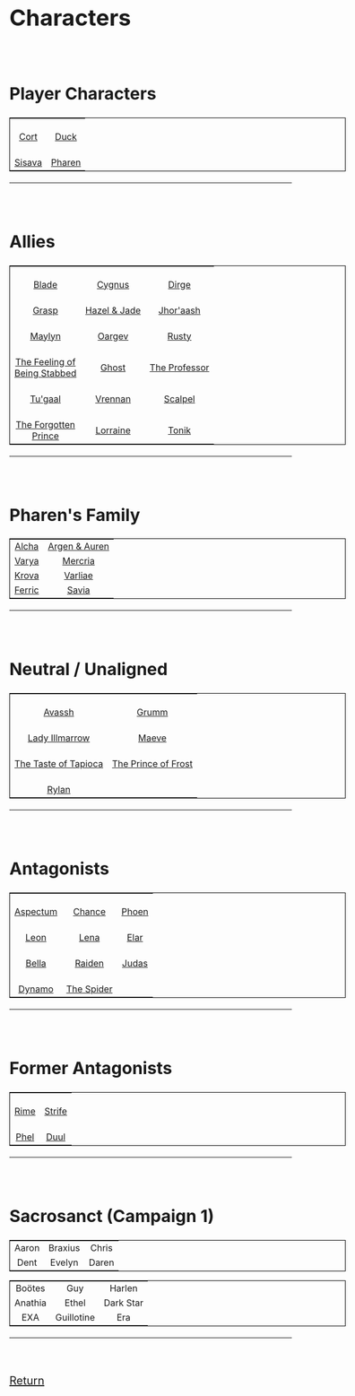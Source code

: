 <link rel="stylesheet" href="https://cdn.jsdelivr.net/npm/rpg-awesome@latest/css/rpg-awesome.min.css">
<link rel="stylesheet" href="https://cdn.jsdelivr.net/npm/remixicon@4.5.0/fonts/remixicon.min.css"> 
<font style="font-size:0px">
<style>
table {
  border: 1px solid black;
  table-layout: fixed;
  width: 600px;
}

th,
td {
  border: 1px solid black;
  width: 100px;
  overflow: hidden;
}
</style>
</font>
<span style="font-size: 20px;">
# Characters
<br>

## Player Characters

|                                                              |                                                                  |
| :--------------------------------------------------:|:----------------------------------------------: |
| [<i class="ra ra-super-mushroom ra-3x"></i><br>Cort](-Player/Cort.md) |  [<i class="ri-music-2-line ra-2x"></i><br>Duck](-Player/Duck.md)      |
| [<i class="ra ra-snake ra-3x"></i><br>Sisava](-Player/Sisava.md)       | [<i class="ra ra-lightning-bolt ra-3x"></i><br>Pharen](-Player/Pharen.md)  |

<hr><br>

## Allies


|          |    |            |
| :----------------------------: | :--------------: | :------------------------------: |
| [<i class="ra ra-sword ra-3x"></i><br>Blade](Blade.md)                                         | [<i class="ra ra-crystal-ball ra-3x"></i><br>Cygnus](Cygnus.md)  | [<i class="ra ra-book ra-3x"></i><br>Dirge](Dirge.md)            |
| [<i class="ri-hand ra-2x"></i><br>Grasp](Grasp.md)                                                             | [<i class="ra ra-two-hearts ra-3x"></i><br>Hazel & Jade](Hazel-and-Jade.md)  | [<i class="ra ra-rifle ra-3x"></i><br>Jhor'aash](Jhor'aash.md)      |
| [<i class="ra ra-candle ra-3x"></i><br>Maylyn](Maylyn.md)                                                      | [<i class="ra ra-crowned-heart ra-3x"></i><br>Oargev](Oargev.md)                     | [<i class="ra ra-tentacle ra-3x"></i> <br>Rusty](Rusty.md)                  |
| [<i class="ri-triangle-line ra-2x"></i><br>The Feeling of <br>Being Stabbed](The-Feeling-of-Being-Stabbed.md)  | [<i class="ri-glasses-line ra-3x"></i><br>Ghost](Ghost.md)            | [<i class="ri-home-9-line ra-3x"></i><br>The Professor](The-Professor.md)
| [<i class="ri-eth-line ra-2x"></i><br>Tu'gaal](Tu'gaal.md)                                                     | [<i class="ra ra-fire ra-3x"></i><br>Vrennan](Vrennan.md)                    | [<i class="ri-syringe-line ra-2x"></i><br>Scalpel](Scalpel.md)              |
| [<i class="ra ra-arcane-mask ra-2x"></i><br>The Forgotten<br>Prince](The-Forgotten-Prince.md)                 | [<i class="ra ra-feather-wing ra-3x"></i><br>Lorraine](Lorraine.md)          | [<i class="ri-settings-4-line ra-2x"></i><br>Tonik](Tonik.md)               |
<hr><br>

## Pharen's Family


|                                                                           |                                                                                           |
| :-------------------------------------------------------------------------: | :-----------------------------------------------------------------------------------------: |
| [Alcha](-Pharen-Family/Alcha.md)   | [Argen & Auren](-Pharen-Family/Argen-and-Auren.md)  |
| [Varya](-Pharen-Family/Varya.md)    | [Mercria](-Pharen-Family/Mercria.md)        |
| [Krova](-Pharen-Family/Krova.md)    | [Varliae](-Pharen-Family/Varliae.md)                |
| [Ferric](-Pharen-Family/Ferric.md)  | [Savia](-Pharen-Family/Savia.md)               |
<hr><br>

## Neutral / Unaligned


|                                                                                      |                                                                                  |
| :------------------------------------------------------------------------------------: | :--------------------------------------------------------------------------------: |
| [<i class="ra ra-dead-tree ra-3x"></i><br>Avassh](Avassh.md)                                   | [<i class="ri-candle-line ra-2x"></i><br>Grumm](Grumm.md)                                  |
| [<i class="ra ra-death-skull ra-3x"></i><br>Lady Illmarrow](-Pharen-Family/Lady-Illmarrow.md)  | [<i class="ri-home-smile-line ra-2x"></i> <br>Maeve](Maeve.md)                         |
| [<i class="ri-cup-line ra-2x"></i><br>The Taste of Tapioca](The-Taste-of-Tapioca.md)           | [<i class="ra ra-frost-emblem ra-3x"></i><br>The Prince of Frost](The-Prince-of-Frost.md)  |
| [<i class="ri-eye-off-line ra-2x"></i><br>Rylan](Rylan.md)                                     |                                                                                  |
<hr><br>

## Antagonists


|                                                            |                                                          |                                                          |
| :----------------------------------------------------------: | :--------------------------------------------------------: | :--------------------------------------------------------: |
| [<i class="ra ra-bleeding-eye ra-3x"></i><br>Aspectum](Aspectum.md)  | [<i class="ra ra-hearts-card ra-3x"></i><br>Chance](Chance.md)     | [<i class="ra ra-feathered-wing ra-3x"></i><br>Phoen](Phoen.md)    |
| [<i class="ra ra-lightning-sword ra-3x"></i><br>Leon](Leon.md)       | [<i class="ra ra-venomous-snake ra-3x"></i><br>Lena](Lena.md)      | [<i class="ra ra-sun ra-3x"></i><br>Elar](Elar.md)    |
| [<i class="ri-eye-line ra-2x"></i><br>Bella](Bella.md)               | [<i class="ra ra-lightning-trio ra-3x"></i><br>Raiden](Raiden.md)  | [<i class="ra ra-torch ra-3x"></i><br>Judas](Judas.md)  |
| [<i class="ri-shield-cross-line ra-2x"></i><br>Dynamo](Dynamo.md)    | [<i class="ra ra-spider-face ra-3x"></i><br>The Spider](The-Spider.md)                                                          |                                                          |
<hr><br>

## Former Antagonists


|                                                        |                                                            |
| :------------------------------------------------------: | :---------------------------------------------------------: |
| [<i class="ri-snowflake-line ra-2x"></i><br>Rime](Rime.md)  | [<i class="ra ra-hood ra-3x"></i><br>Strife](Strife.md)  |
| [<i class="ra ra-bowie-knife ra-3x"></i><br>Phel](Phel.md)  | [<i class="ra ra-crown ra-3x"></i><br>Duul](Duul.md)      |
<hr><br>

## Sacrosanct (Campaign 1)


|         |         |        |
| :-----: | :-----: | :-----: |
| Aaron   | Braxius | Chris  |
| Dent    | Evelyn  | Daren  |

|         |         |        |
| :-----: | :-----: | :-----: |
| Boötes  | Guy     | Harlen |
| Anathia | Ethel  | Dark Star |
| EXA | Guillotine | Era |
<hr><br>


[Return](../../README.md)


